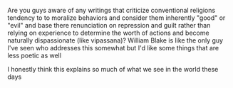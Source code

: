 

Are you guys aware of any writings that criticize conventional religions tendency to to moralize behaviors and consider them inherently "good" or "evil" and base there renunciation on repression and guilt rather than relying on experience to determine the worth of actions and become naturally dispassionate (like vipassana)? William Blake is like the only guy I've seen who addresses this somewhat but I'd like some things that are less poetic as well

I honestly think this explains so much of what we see in the world these days